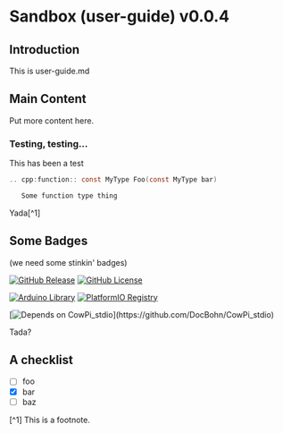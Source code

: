 # Sandbox (user-guide) v0.0.4

## Introduction
This is user-guide.md

## Main Content
Put more content here.

### Testing, testing...
This has been a test

```c
.. cpp:function:: const MyType Foo(const MyType bar)

   Some function type thing
```

Yada[^1]

## Some Badges

(we need some stinkin' badges)

[![GitHub Release](https://img.shields.io/github/release/DocBohn/CowPi)](https://github.com/DocBohn/CowPi/releases)
[![GitHub License](https://img.shields.io/github/license/DocBohn/CowPi)](https://github.com/DocBohn/CowPi/blob/main/LICENSE)

[![Arduino Library](https://www.ardu-badge.com/badge/CowPi.svg)](https://www.ardu-badge.com/CowPi)
[![PlatformIO Registry](https://badges.registry.platformio.org/packages/docbohn/library/CowPi.svg)](https://registry.platformio.org/libraries/docbohn/CowPi)

[![Depends on CowPi_stdio](https://img.shields.io/badge/🐮_𝜋_depends_on-CowPi__stdio-rgb(255,36,0))](https://github.com/DocBohn/CowPi_stdio)

Tada?

## A checklist

- [ ] foo
- [x] bar
- [ ] baz

[^1] This is a footnote.
